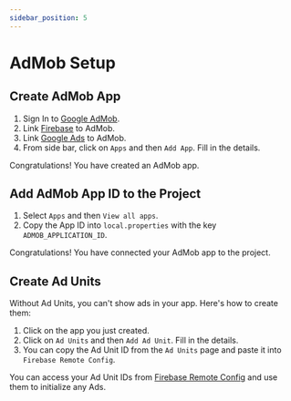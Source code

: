```yaml
---
sidebar_position: 5
---
```


# AdMob Setup

## Create AdMob App

1. Sign In to [Google AdMob](https://apps.admob.com/).
2. Link [Firebase](https://console.firebase.google.com/) to AdMob.
3. Link [Google Ads](https://ads.google.com/) to AdMob.
4. From side bar, click on `Apps` and then `Add App`. Fill in the details.

Congratulations! You have created an AdMob app.

## Add AdMob App ID to the Project

1. Select `Apps` and then `View all apps`.
2. Copy the App ID into `local.properties` with the key `ADMOB_APPLICATION_ID`.

Congratulations! You have connected your AdMob app to the project.

## Create Ad Units

Without Ad Units, you can't show ads in your app. Here's how to create them:

1. Click on the app you just created.
2. Click on `Ad Units` and then `Add Ad Unit`. Fill in the details.
3. You can copy the Ad Unit ID from the `Ad Units` page and paste it into `Firebase Remote Config`.

You can access your Ad Unit IDs from [Firebase Remote Config](https://firebase.google.com/docs/remote-config/) and use them to initialize any Ads.
